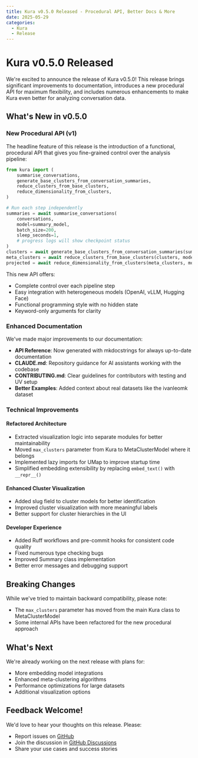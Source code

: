 ```yaml
---
title: Kura v0.5.0 Released - Procedural API, Better Docs & More
date: 2025-05-29
categories:
  - Kura
  - Release
---
```


# Kura v0.5.0 Released

We're excited to announce the release of Kura v0.5.0! This release brings significant improvements to documentation, introduces a new procedural API for maximum flexibility, and includes numerous enhancements to make Kura even better for analyzing conversation data.

## What's New in v0.5.0

### New Procedural API (v1)

The headline feature of this release is the introduction of a functional, procedural API that gives you fine-grained control over the analysis pipeline:

```python
from kura import (
    summarise_conversations,
    generate_base_clusters_from_conversation_summaries,
    reduce_clusters_from_base_clusters,
    reduce_dimensionality_from_clusters,
)

# Run each step independently
summaries = await summarise_conversations(
    conversations,
    model=summary_model,
    batch_size=200,
    sleep_seconds=1,
    # progress logs will show checkpoint status
)
clusters = await generate_base_clusters_from_conversation_summaries(summaries, model=cluster_model)
meta_clusters = await reduce_clusters_from_base_clusters(clusters, model=meta_cluster_model)
projected = await reduce_dimensionality_from_clusters(meta_clusters, model=dim_reduction_model)
```

This new API offers:
- Complete control over each pipeline step
- Easy integration with heterogeneous models (OpenAI, vLLM, Hugging Face)
- Functional programming style with no hidden state
- Keyword-only arguments for clarity

<!-- more -->


### Enhanced Documentation

We've made major improvements to our documentation:

- **API Reference**: Now generated with mkdocstrings for always up-to-date documentation
- **CLAUDE.md**: Repository guidance for AI assistants working with the codebase
- **CONTRIBUTING.md**: Clear guidelines for contributors with testing and UV setup
- **Better Examples**: Added context about real datasets like the ivanleomk dataset

### Technical Improvements

#### Refactored Architecture
- Extracted visualization logic into separate modules for better maintainability
- Moved `max_clusters` parameter from Kura to MetaClusterModel where it belongs
- Implemented lazy imports for UMap to improve startup time
- Simplified embedding extensibility by replacing `embed_text()` with `__repr__()`

#### Enhanced Cluster Visualization
- Added slug field to cluster models for better identification
- Improved cluster visualization with more meaningful labels
- Better support for cluster hierarchies in the UI

#### Developer Experience
- Added Ruff workflows and pre-commit hooks for consistent code quality
- Fixed numerous type checking bugs
- Improved Summary class implementation
- Better error messages and debugging support

## Breaking Changes

While we've tried to maintain backward compatibility, please note:
- The `max_clusters` parameter has moved from the main Kura class to MetaClusterModel
- Some internal APIs have been refactored for the new procedural approach

## What's Next

We're already working on the next release with plans for:

- More embedding model integrations
- Enhanced meta-clustering algorithms
- Performance optimizations for large datasets
- Additional visualization options

## Feedback Welcome!

We'd love to hear your thoughts on this release. Please:

- Report issues on [GitHub](https://github.com/567-labs/kura/issues)
- Join the discussion in [GitHub Discussions](https://github.com/567-labs/kura/discussions)
- Share your use cases and success stories
